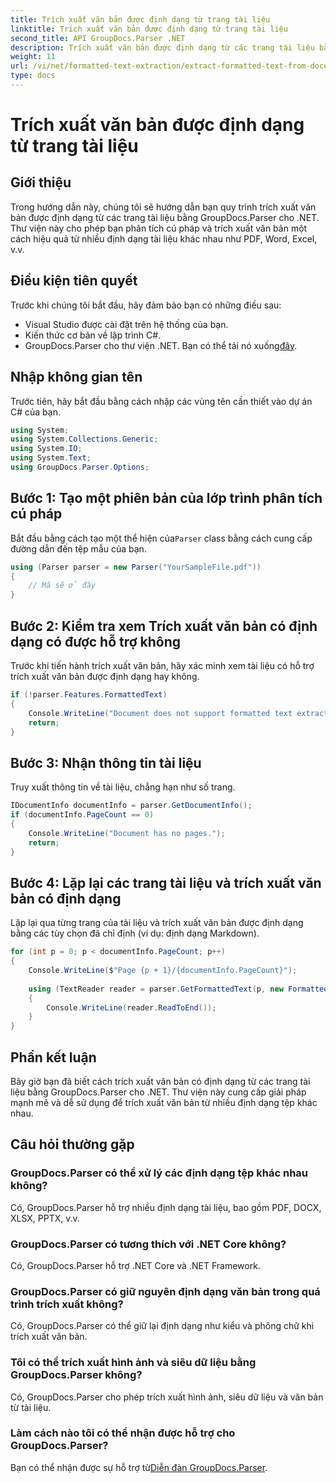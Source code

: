 ```yaml
---
title: Trích xuất văn bản được định dạng từ trang tài liệu
linktitle: Trích xuất văn bản được định dạng từ trang tài liệu
second_title: API GroupDocs.Parser .NET
description: Trích xuất văn bản được định dạng từ các trang tài liệu bằng GroupDocs.Parser cho .NET. Giải pháp trích xuất văn bản hiệu quả và đáng tin cậy.
weight: 11
url: /vi/net/formatted-text-extraction/extract-formatted-text-from-document-page/
type: docs
---
```

# Trích xuất văn bản được định dạng từ trang tài liệu

## Giới thiệu
Trong hướng dẫn này, chúng tôi sẽ hướng dẫn bạn quy trình trích xuất văn bản được định dạng từ các trang tài liệu bằng GroupDocs.Parser cho .NET. Thư viện này cho phép bạn phân tích cú pháp và trích xuất văn bản một cách hiệu quả từ nhiều định dạng tài liệu khác nhau như PDF, Word, Excel, v.v.
## Điều kiện tiên quyết
Trước khi chúng tôi bắt đầu, hãy đảm bảo bạn có những điều sau:
- Visual Studio được cài đặt trên hệ thống của bạn.
- Kiến thức cơ bản về lập trình C#.
-  GroupDocs.Parser cho thư viện .NET. Bạn có thể tải nó xuống[đây](https://releases.groupdocs.com/parser/net/).

## Nhập không gian tên
Trước tiên, hãy bắt đầu bằng cách nhập các vùng tên cần thiết vào dự án C# của bạn.
```csharp
using System;
using System.Collections.Generic;
using System.IO;
using System.Text;
using GroupDocs.Parser.Options;
```
## Bước 1: Tạo một phiên bản của lớp trình phân tích cú pháp
 Bắt đầu bằng cách tạo một thể hiện của`Parser` class bằng cách cung cấp đường dẫn đến tệp mẫu của bạn.
```csharp
using (Parser parser = new Parser("YourSampleFile.pdf"))
{
    // Mã sẽ ở đây
}
```
## Bước 2: Kiểm tra xem Trích xuất văn bản có định dạng có được hỗ trợ không
Trước khi tiến hành trích xuất văn bản, hãy xác minh xem tài liệu có hỗ trợ trích xuất văn bản được định dạng hay không.
```csharp
if (!parser.Features.FormattedText)
{
    Console.WriteLine("Document does not support formatted text extraction.");
    return;
}
```
## Bước 3: Nhận thông tin tài liệu
Truy xuất thông tin về tài liệu, chẳng hạn như số trang.
```csharp
IDocumentInfo documentInfo = parser.GetDocumentInfo();
if (documentInfo.PageCount == 0)
{
    Console.WriteLine("Document has no pages.");
    return;
}
```
## Bước 4: Lặp lại các trang tài liệu và trích xuất văn bản có định dạng
Lặp lại qua từng trang của tài liệu và trích xuất văn bản được định dạng bằng các tùy chọn đã chỉ định (ví dụ: định dạng Markdown).
```csharp
for (int p = 0; p < documentInfo.PageCount; p++)
{
    Console.WriteLine($"Page {p + 1}/{documentInfo.PageCount}");
    
    using (TextReader reader = parser.GetFormattedText(p, new FormattedTextOptions(FormattedTextMode.Markdown)))
    {
        Console.WriteLine(reader.ReadToEnd());
    }
}
```

## Phần kết luận
Bây giờ bạn đã biết cách trích xuất văn bản có định dạng từ các trang tài liệu bằng GroupDocs.Parser cho .NET. Thư viện này cung cấp giải pháp mạnh mẽ và dễ sử dụng để trích xuất văn bản từ nhiều định dạng tệp khác nhau.

## Câu hỏi thường gặp
### GroupDocs.Parser có thể xử lý các định dạng tệp khác nhau không?
Có, GroupDocs.Parser hỗ trợ nhiều định dạng tài liệu, bao gồm PDF, DOCX, XLSX, PPTX, v.v.
### GroupDocs.Parser có tương thích với .NET Core không?
Có, GroupDocs.Parser hỗ trợ .NET Core và .NET Framework.
### GroupDocs.Parser có giữ nguyên định dạng văn bản trong quá trình trích xuất không?
Có, GroupDocs.Parser có thể giữ lại định dạng như kiểu và phông chữ khi trích xuất văn bản.
### Tôi có thể trích xuất hình ảnh và siêu dữ liệu bằng GroupDocs.Parser không?
Có, GroupDocs.Parser cho phép trích xuất hình ảnh, siêu dữ liệu và văn bản từ tài liệu.
### Làm cách nào tôi có thể nhận được hỗ trợ cho GroupDocs.Parser?
 Bạn có thể nhận được sự hỗ trợ từ[Diễn đàn GroupDocs.Parser](https://forum.groupdocs.com/c/parser/17).